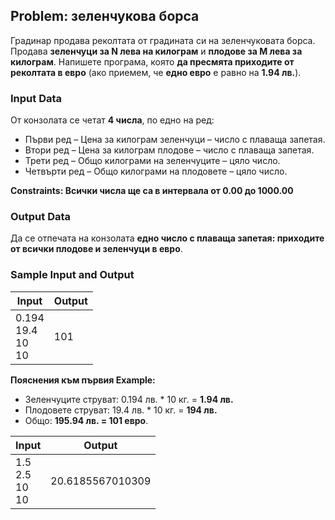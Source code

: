 ## Problem: зеленчукова борса

Градинар продава реколтата от градината си на зеленчуковата борса. Продава **зеленчуци за N лева на килограм** и **плодове за M лева за килограм**. Напишете програма, която **да пресмята приходите от реколтата в евро** (ако приемем, че **едно евро** е равно на **1.94 лв.**).

### Input Data

От конзолата се четат **4 числа**, по едно на ред:
* Първи ред – Цена за килограм зеленчуци – число с плаваща запетая.
* Втори ред – Цена за килограм плодове – число с плаваща запетая.
* Трети ред – Общо килограми на зеленчуците – цяло число.
* Четвърти ред – Общо килограми на плодовете – цяло число.

**Constraints: Всички числа ще са в интервала от 0.00 до 1000.00**

### Output Data

Да се отпечата на конзолата **едно число с плаваща запетая: приходите от всички плодове и зеленчуци в евро**.

### Sample Input and Output

| Input   | Output  |
|-----------|----------|
|0.194<br>19.4<br>10<br>10|101 | 

**Пояснения към първия Example:**

* Зеленчуците струват: 0.194 лв. \* 10 кг. = **1.94 лв.**
* Плодовете струват: 19.4 лв. \* 10 кг.  = **194 лв.**
* Общо: **195.94 лв. = 101 евро**. 

| Input    | Output      |
|-----------|----------------|
|1.5<br>2.5<br>10<br>10|20.6185567010309| 